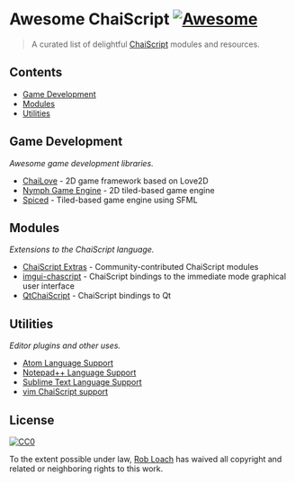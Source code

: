 # Awesome ChaiScript [![Awesome](https://awesome.re/badge.svg)](https://awesome.re)

> A curated list of delightful [ChaiScript](http://chaiscript.com) modules and resources.

## Contents

- [Game Development](#game-development)
- [Modules](#modules)
- [Utilities](#utilities)

## Game Development

*Awesome game development libraries.*

- [ChaiLove](https://github.com/libretro/libretro-chailove) - 2D game framework based on Love2D
- [Nymph Game Engine](https://github.com/sainteos/nymph-game-engine) - 2D tiled-based game engine
- [Spiced](https://github.com/ChaiScript/Spiced) - Tiled-based game engine using SFML

## Modules

*Extensions to the ChaiScript language.*

- [ChaiScript Extras](https://github.com/ChaiScript/ChaiScript_Extras) - Community-contributed ChaiScript modules
- [imgui-chascript](https://github.com/JuJuBoSc/imgui-chaiscript) - ChaiScript bindings to the immediate mode graphical user interface
- [QtChaiScript](https://github.com/facontidavide/QtChaiScript) - ChaiScript bindings to Qt

## Utilities

*Editor plugins and other uses.*

- [Atom Language Support](https://github.com/marty1885/language-chaiscript)
- [Notepad++ Language Support](https://github.com/ChaiScript/npp-chaiscript)
- [Sublime Text Language Support](https://github.com/ChaiScript/sublimetext-chaiscript)
- [vim ChaiScript support](https://github.com/ChaiScript/vim-chaiscript)

## License

[![CC0](http://mirrors.creativecommons.org/presskit/buttons/88x31/svg/cc-zero.svg)](https://creativecommons.org/publicdomain/zero/1.0/)

To the extent possible under law, [Rob Loach](http://robloach.net) has waived all copyright and related or neighboring rights to this work.
